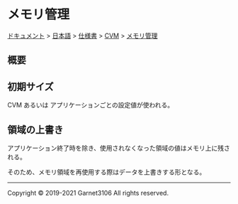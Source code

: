 # メモリ管理

[ドキュメント](../../../../index.md) > [日本語](../../../index.md) > [仕様書](../../index.md) > [CVM](../index.md) > [メモリ管理](./index.md)

## 概要

## 初期サイズ

CVM あるいは アプリケーションごとの設定値が使われる。

## 領域の上書き

アプリケーション終了時を除き、使用されなくなった領域の値はメモリ上に残される。

そのため、メモリ領域を再使用する際はデータを上書きする形となる。

---

Copyright © 2019-2021 Garnet3106 All rights reserved.
